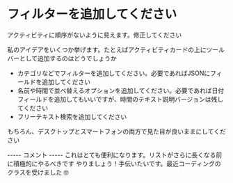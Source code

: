 # フィルターを追加してください

アクティビティに順序がないように見えます。修正してください

私のアイデアをいくつか挙げます。たとえばアクティビティカードの上にツールバーとして追加するのはどうでしょうか

- カテゴリなどでフィルターを追加してください。必要であればJSONにフィールドを追加してください
- 名前や時間で並べ替えるオプションを追加してください。必要であれば日付フィールドを追加してもいいですが、時間のテキスト説明バージョンは残してください
- フリーテキスト検索を追加してください

もちろん、デスクトップとスマートフォンの両方で見た目が良いままにしてください

----- コメント -----
これはとても便利になります。リストがさらに長くなる前に積極的にやるべきです
やりましょう！手伝いたいです。最近コーディングのクラスを受けました 🤓